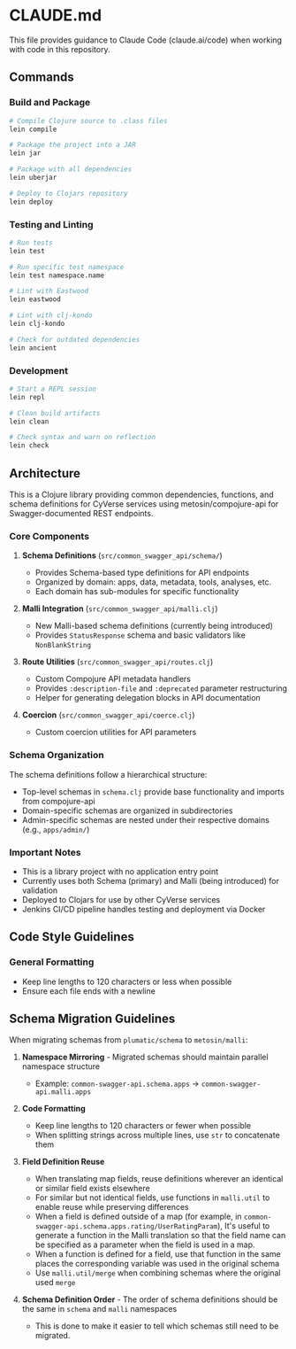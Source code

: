 # CLAUDE.md

This file provides guidance to Claude Code (claude.ai/code) when working with code in this repository.

## Commands

### Build and Package
```bash
# Compile Clojure source to .class files
lein compile

# Package the project into a JAR
lein jar

# Package with all dependencies
lein uberjar

# Deploy to Clojars repository
lein deploy
```

### Testing and Linting
```bash
# Run tests
lein test

# Run specific test namespace
lein test namespace.name

# Lint with Eastwood
lein eastwood

# Lint with clj-kondo
lein clj-kondo

# Check for outdated dependencies
lein ancient
```

### Development
```bash
# Start a REPL session
lein repl

# Clean build artifacts
lein clean

# Check syntax and warn on reflection
lein check
```

## Architecture

This is a Clojure library providing common dependencies, functions, and schema definitions for CyVerse services using metosin/compojure-api for Swagger-documented REST endpoints.

### Core Components

1. **Schema Definitions** (`src/common_swagger_api/schema/`)
   - Provides Schema-based type definitions for API endpoints
   - Organized by domain: apps, data, metadata, tools, analyses, etc.
   - Each domain has sub-modules for specific functionality

2. **Malli Integration** (`src/common_swagger_api/malli.clj`)
   - New Malli-based schema definitions (currently being introduced)
   - Provides `StatusResponse` schema and basic validators like `NonBlankString`

3. **Route Utilities** (`src/common_swagger_api/routes.clj`)
   - Custom Compojure API metadata handlers
   - Provides `:description-file` and `:deprecated` parameter restructuring
   - Helper for generating delegation blocks in API documentation

4. **Coercion** (`src/common_swagger_api/coerce.clj`)
   - Custom coercion utilities for API parameters

### Schema Organization

The schema definitions follow a hierarchical structure:
- Top-level schemas in `schema.clj` provide base functionality and imports from compojure-api
- Domain-specific schemas are organized in subdirectories
- Admin-specific schemas are nested under their respective domains (e.g., `apps/admin/`)

### Important Notes

- This is a library project with no application entry point
- Currently uses both Schema (primary) and Malli (being introduced) for validation
- Deployed to Clojars for use by other CyVerse services
- Jenkins CI/CD pipeline handles testing and deployment via Docker

## Code Style Guidelines

### General Formatting
- Keep line lengths to 120 characters or less when possible
- Ensure each file ends with a newline

## Schema Migration Guidelines

When migrating schemas from `plumatic/schema` to `metosin/malli`:

1. **Namespace Mirroring** - Migrated schemas should maintain parallel namespace structure
   - Example: `common-swagger-api.schema.apps` → `common-swagger-api.malli.apps`

2. **Code Formatting**
   - Keep line lengths to 120 characters or fewer when possible
   - When splitting strings across multiple lines, use `str` to concatenate them

3. **Field Definition Reuse**
   - When translating map fields, reuse definitions wherever an identical or similar field exists elsewhere
   - For similar but not identical fields, use functions in `malli.util` to enable reuse while preserving differences
   - When a field is defined outside of a map (for example, in `common-swagger-api.schema.apps.rating/UserRatingParam`),
     It's useful to generate a function in the Malli translation so that the field name can be specified as a parameter
     when the field is used in a map.
   - When a function is defined for a field, use that function in the same places the corresponding variable was used 
     in the original schema
   - Use `malli.util/merge` when combining schemas where the original used `merge`

4. **Schema Definition Order** - The order of schema definitions should be the same in `schema` and `malli` namespaces
   - This is done to make it easier to tell which schemas still need to be migrated.
